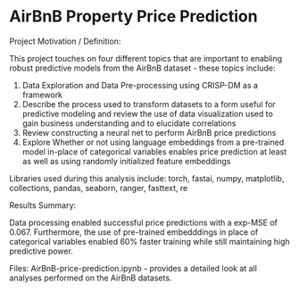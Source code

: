 # AirBnB Property Price Prediction
Project Motivation / Definition:

This project touches on four different topics that are important to enabling robust predictive models from the AirBnB dataset - these topics include:

1.  Data Exploration and Data Pre-processing using CRISP-DM as a framework
2.  Describe the process used to transform datasets to a form useful for predictive modeling and review the use of data visualization used to gain business understanding and to elucidate correlations
3.  Review constructing a neural net to perform AirBnB price predictions
3.  Explore Whether or not using language embeddings from a pre-trained model in-place of categorical variables enables price prediction at least as well as using randomly initialized feature embeddings

Libraries used during this analysis include:
torch, fastai, numpy, matplotlib, collections, pandas, seaborn, ranger, fasttext, re

Results Summary:

Data processing enabled successful price predictions with a exp-MSE of 0.067.  Furthermore, the use of pre-trained embedddings in place of categorical variables enabled 60% faster training while still maintaining high predictive power.

Files:
AirBnB-price-prediction.ipynb - provides a detailed look at all analyses performed on the AirBnB datasets.
